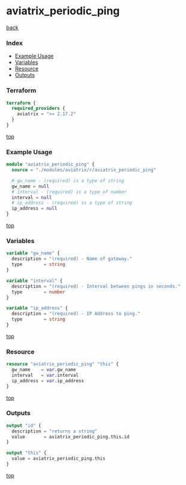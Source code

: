 # aviatrix_periodic_ping

[back](../aviatrix.md)

### Index

- [Example Usage](#example-usage)
- [Variables](#variables)
- [Resource](#resource)
- [Outputs](#outputs)

### Terraform

```terraform
terraform {
  required_providers {
    aviatrix = ">= 2.17.2"
  }
}
```

[top](#index)

### Example Usage

```terraform
module "aviatrix_periodic_ping" {
  source = "./modules/aviatrix/r/aviatrix_periodic_ping"

  # gw_name - (required) is a type of string
  gw_name = null
  # interval - (required) is a type of number
  interval = null
  # ip_address - (required) is a type of string
  ip_address = null
}
```

[top](#index)

### Variables

```terraform
variable "gw_name" {
  description = "(required) - Name of gateway."
  type        = string
}

variable "interval" {
  description = "(required) - Interval between pings in seconds."
  type        = number
}

variable "ip_address" {
  description = "(required) - IP Address to ping."
  type        = string
}
```

[top](#index)

### Resource

```terraform
resource "aviatrix_periodic_ping" "this" {
  gw_name    = var.gw_name
  interval   = var.interval
  ip_address = var.ip_address
}
```

[top](#index)

### Outputs

```terraform
output "id" {
  description = "returns a string"
  value       = aviatrix_periodic_ping.this.id
}

output "this" {
  value = aviatrix_periodic_ping.this
}
```

[top](#index)